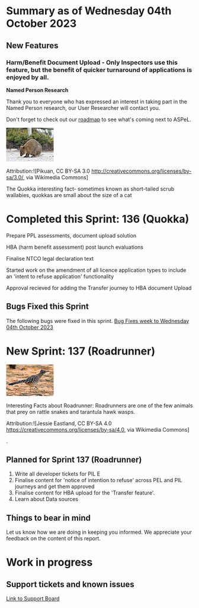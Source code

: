 # Summary as of Wednesday 04th October 2023

## New Features 
### **Harm/Benefit Document Upload**  - Only Inspectors use this feature, but the benefit of quicker turnaround of applications is enjoyed by all.

**Named Person Research**

Thank you to everyone who has expressed an interest in taking part in the Named Person research, our User Researcher will contact you. 

Don't forget to check out our [roadmap](https://roadmap.prodpad.com/937455be-8d08-11ed-aa53-2a7db0eb1d9c) to see what's coming next to ASPeL.





![Pikuan, CC BY-SA 3.0 <http://creativecommons.org/licenses/by-sa/3.0/>, via Wikimedia Commons](graphs/Quokka.jpg)










Attribution:![Pikuan, CC BY-SA 3.0 <http://creativecommons.org/licenses/by-sa/3.0/>, via Wikimedia Commons]

The Quokka interesting fact-  sometimes known as short-tailed scrub wallabies, quokkas are small about the size of a cat





# Completed this Sprint: 136 (Quokka)

Prepare PPL assessments, document upload solution

HBA (harm benefit assessment) post launch evaluations

Finalise NTCO legal declaration text

Started work on the amendment of all licence application types to include an 'intent to refuse application' functionality

Approval recieved for adding the Transfer journey to HBA document Upload



## Bugs Fixed this Sprint
The following bugs were fixed in this sprint.
[Bug Fixes week to Wednesday 04th October 2023](graphs/Bugs041023.jpg)


 
# New Sprint: 137 (Roadrunner)


![Jessie Eastland, CC BY-SA 4.0 <https://creativecommons.org/licenses/by-sa/4.0>, via Wikimedia Commons](graphs/RoadRunner.jpg)



Interesting Facts about Roadrunner: Roadrunners are one of the few animals that prey on rattle snakes and tarantula hawk wasps.

Attribution:![Jessie Eastland, CC BY-SA 4.0 <https://creativecommons.org/licenses/by-sa/4.0>, via Wikimedia Commons]

.


## Planned for Sprint 137 (Roadrunner)
1) Write all developer tickets for PIL E  
2) Finalise content for 'notice of intention to refuse' across PEL and PIL journeys and get them approved
3) Finalise content for HBA upload for the 'Transfer feature'.
4) Learn about Data sources

## Things to bear in mind
Let us know how we are doing in keeping you informed. We appreciate your feedback on the content of this report.

# Work in progress

## Support tickets and known issues
[Link to Support Board](https://collaboration.homeoffice.gov.uk/jira/secure/RapidBoard.jspa?rapidView=1717)









